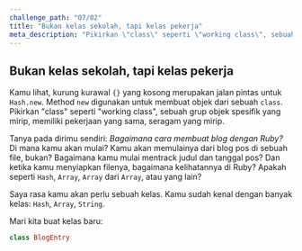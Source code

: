 ```yaml
---
challenge_path: "07/02"
title: "Bukan kelas sekolah, tapi kelas pekerja"
meta_description: "Pikirkan \"class\" seperti \"working class\", sebuah grup objek spesifik yang mirip, memiliki pekerjaan yang sama, seragam yang mirip."
---
```


## Bukan kelas sekolah, tapi kelas pekerja

Kamu lihat, kurung kurawal `{}` yang kosong merupakan jalan pintas untuk `Hash.new`. Method `new` digunakan untuk membuat objek dari sebuah `class`. Pikirkan "class" seperti "working class", sebuah grup objek spesifik yang mirip, memiliki pekerjaan yang sama, seragam yang mirip.

Tanya pada dirimu sendiri: *Bagaimana cara membuat blog dengan Ruby?* Di mana kamu akan mulai? Kamu akan memulainya dari blog pos di sebuah file, bukan? Bagaimana kamu mulai mentrack judul dan tanggal pos? Dan ketika kamu menyiapkan filenya, bagaimana kelihatannya di Ruby? Apakah seperti `Hash`, `Array`, `Array` dari `Array`, atau yang lain?

Saya rasa kamu akan perlu sebuah kelas. Kamu sudah kenal dengan banyak kelas: `Hash`, `Array`, `String`.

Mari kita buat kelas baru:

```ruby
class BlogEntry
```